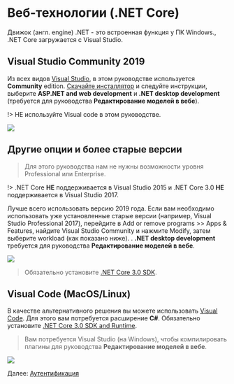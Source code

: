 # Веб-технологии (.NET Core)

Движок (англ. engine) .NET - это встроенная функция у ПК Windows., .NET Core загружается с Visual Studio.

## Visual Studio Community 2019

Из всех видов [Visual Studio](https://visualstudio.microsoft.com/vs/), в этом руководстве используется **Community** edition. [Скачайте инсталлятор](https://visualstudio.microsoft.com/vs/) и следуйте инструкции, выберите **ASP.NET and web development** и **.NET desktop development** (требуется для руководства **Редактирование моделей в вебе**).

!> НЕ используйте Visual code в этом руководстве.

![](_media/net/workloads_2019.png)


## Другие опции и более старые версии 

> Для этого руководства нам не нужны возможности уровня Professional или Enterprise.

!> .NET Core **НЕ** поддерживается в Visual Studio 2015 и .NET Core 3.0 **НЕ** поддерживается в Visual Studio 2017.

Лучше всего использовать версию 2019 года. Если вам необходимо использовать уже установленные старые версии (например, Visual Studio Professional 2017), перейдите в Add or remove programs >> Apps & Features, найдите Visual Studio Community и нажмите Modify, затем выберите workload (как показано ниже). . **.NET desktop development** требуется для руководства **Редактирование моделей в вебе**.

![](_media/net/workloads_2017.png)

> Обязательно установите [.NET Core 3.0 SDK](https://dotnet.microsoft.com/download).

## Visual Code (MacOS/Linux)

В качестве альтернативного решения вы можете использовать [Visual Code](https://code.visualstudio.com/). Для этого вам потребуется расширение **C#**. Обязательно установите [.NET Core 3.0 SDK and Runtime](https://dotnet.microsoft.com/download). 

> Вам потребуется Visual Studio (на Windows), чтобы компилировать плагины для руководства **Редактирование моделей в вебе**. 

![](_media/net/csharp_extension.png)

Далее: [Аутентификация](oauth/)
